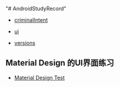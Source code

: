 "# AndroidStudyRecord" 

- [criminalIntent](app/src/main/java/com/example/androidstudyrecord/criminalintent)

- [ui](app/src/main/java/com/example/androidstudyrecord/ui)

- [versions](app/src/main/java/com/example/androidstudyrecord/versions)

## Material Design 的UI界面练习

- [Material Design Test](app/src/main/java/com/example/androidstudyrecord/materialdesign)